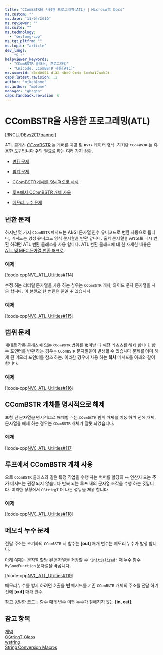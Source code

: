 ```yaml
---
title: "CComBSTR을 사용한 프로그래밍(ATL) | Microsoft Docs"
ms.custom: ""
ms.date: "11/04/2016"
ms.reviewer: ""
ms.suite: ""
ms.technology: 
  - "devlang-cpp"
ms.tgt_pltfrm: ""
ms.topic: "article"
dev_langs: 
  - "C++"
helpviewer_keywords: 
  - "CComBSTR 클래스, 프로그래밍"
  - "Unicode, CComBSTR 사용[ATL]"
ms.assetid: d3bd0851-d132-4be9-9c4c-6ccba17acb2b
caps.latest.revision: 11
author: "mikeblome"
ms.author: "mblome"
manager: "ghogen"
caps.handback.revision: 6
---
```

# CComBSTR을 사용한 프로그래밍(ATL)
[!INCLUDE[vs2017banner](../assembler/inline/includes/vs2017banner.md)]

ATL 클래스  [CComBSTR](../atl/reference/ccombstr-class.md) 는 래퍼를 제공 된 `BSTR` 데이터 형식.  하지만 `CComBSTR` 는 유용한 도구입니다 주의 필요로 하는 여러 가지 상황.  
  
-   [변환 문제](#programmingwithccombstr_conversionissues)  
  
-   [범위 문제](#programmingwithccombstr_scopeissues)  
  
-   [CComBSTR 개체를 명시적으로 해제](#programmingwithccombstr_explicitlyfreeing)  
  
-   [루프에서 CComBSTR 개체 사용](#programmingwithccombstr_usingloops)  
  
-   [메모리 누수 문제](#programmingwithccombstr_memoryleaks)  
  
##  <a name="programmingwithccombstr_conversionissues"></a> 변환 문제  
 하지만 몇 가지 `CComBSTR` 메서드는 ANSI 문자열 인수 유니코드로 변환 자동으로 됩니다, 메서드는 항상 유니코드 형식 문자열을 반환 합니다.  출력 문자열을 ANSI로 다시 변환 하려면 ATL 변환 클래스를 사용 합니다.  ATL 변환 클래스에 대 한 자세한 내용은  [ATL 및 MFC 문자열 변환 매크로](../Topic/ATL%20and%20MFC%20String%20Conversion%20Macros.md).  
  
### 예제  
 [!code-cpp[NVC_ATL_Utilities#114](../atl/codesnippet/CPP/programming-with-ccombstr-atl_1.cpp)]  
  
 수정 하는 리터럴 문자열을 사용 하는 경우는 `CComBSTR` 개체, 와이드 문자 문자열을 사용 합니다.  이 불필요 한 변환을 줄일 수 있습니다.  
  
### 예제  
 [!code-cpp[NVC_ATL_Utilities#115](../atl/codesnippet/CPP/programming-with-ccombstr-atl_2.cpp)]  
  
##  <a name="programmingwithccombstr_scopeissues"></a> 범위 문제  
 제대로 작동 클래스에 있는 `CComBSTR` 범위를 벗어날 때 해당 리소스를 해제 합니다.  함수 포인터를 반환 하는 경우는 `CComBSTR` 문자열을이 발생할 수 있습니다 문제를 이미 해제 된 메모리 포인터를 참조 하는.  이러한 경우에 사용 하는  **복사** 메서드를 아래와 같이 합니다.  
  
### 예제  
 [!code-cpp[NVC_ATL_Utilities#116](../atl/codesnippet/CPP/programming-with-ccombstr-atl_3.cpp)]  
  
##  <a name="programmingwithccombstr_explicitlyfreeing"></a> CComBSTR 개체를 명시적으로 해제  
 포함 된 문자열을 명시적으로 해제할 수는 `CComBSTR` 범위 개체를 이동 하기 전에 개체.  문자열을 해제 하는 경우는 `CComBSTR` 개체가 잘못 되었습니다.  
  
### 예제  
 [!code-cpp[NVC_ATL_Utilities#117](../atl/codesnippet/CPP/programming-with-ccombstr-atl_4.cpp)]  
  
##  <a name="programmingwithccombstr_usingloops"></a> 루프에서 CComBSTR 개체 사용  
 으로 `CComBSTR` 클래스와 같은 특정 작업을 수행 하는 버퍼를 할당의 `+=` 연산자 또는  **추가** 메서드는 권장 되지 않습니다 반복 되는 루프 내의 문자열 조작을 수행 하는 것입니다.  이러한 상황에서 `CStringT` 더 나은 성능을 제공 합니다.  
  
### 예제  
 [!code-cpp[NVC_ATL_Utilities#118](../atl/codesnippet/CPP/programming-with-ccombstr-atl_5.cpp)]  
  
##  <a name="programmingwithccombstr_memoryleaks"></a> 메모리 누수 문제  
 전달 주소는 초기화의 `CComBSTR` 서 함수는  **\[out\]** 매개 변수는 메모리 누수가 발생 합니다.  
  
 아래 예제는 문자열 할당 된 문자열을 저장할 수 `"Initialized"` 때 누수 함수 `MyGoodFunction` 문자열을 바꿉니다.  
  
 [!code-cpp[NVC_ATL_Utilities#119](../atl/codesnippet/CPP/programming-with-ccombstr-atl_6.cpp)]  
  
 메모리 누수를 방지 하려면 호출을  **빈** 메서드를 기존 `CComBSTR` 개체의 주소를 전달 하기 전에  **\[out\]** 매개 변수.  
  
 참고 동일한 코드는 함수 매개 변수 이면 누수가 칠해지지 않는  **\[in, out\]**.  
  
## 참고 항목  
 [개념](../atl/active-template-library-atl-concepts.md)   
 [CStringT Class](../atl-mfc-shared/reference/cstringt-class.md)   
 [wstring](../Topic/wstring.md)   
 [String Conversion Macros](../atl/reference/string-conversion-macros.md)